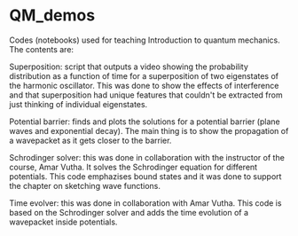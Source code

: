# QM_demos
Codes (notebooks) used for teaching Introduction to quantum mechanics. The contents are: 

Superposition: script that outputs a video showing the probability distribution as a function of time for a superposition of two eigenstates of the harmonic oscillator. This was done to show the effects of interference and that superposition had unique features that couldn't be extracted from just thinking of individual eigenstates. 

Potential barrier: finds and plots the solutions for a potential barrier (plane waves and exponential decay). The main thing is to show the propagation of a wavepacket as it gets closer to the barrier. 

Schrodinger solver: this was done in collaboration with the instructor of the course, Amar Vutha. It solves the Schrodinger equation for different potentials. This code emphazises bound states and it was done to support the chapter on sketching wave functions. 

Time evolver: this was done in collaboration with Amar Vutha. This code is based on the Schrodinger solver and adds the time evolution of a wavepacket inside potentials. 
